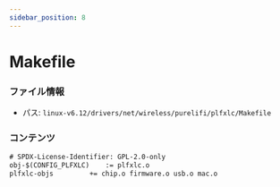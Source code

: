```yaml
---
sidebar_position: 8
---
```

# Makefile

### ファイル情報

- パス: `linux-v6.12/drivers/net/wireless/purelifi/plfxlc/Makefile`

### コンテンツ

```txt
# SPDX-License-Identifier: GPL-2.0-only
obj-$(CONFIG_PLFXLC)	:= plfxlc.o
plfxlc-objs 		+= chip.o firmware.o usb.o mac.o

```
